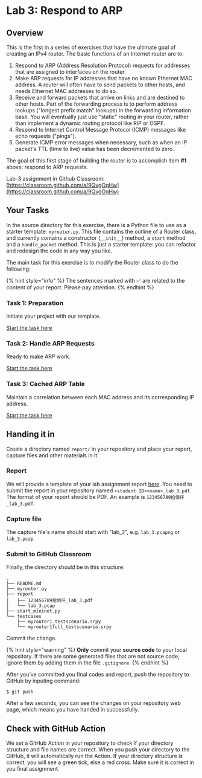 # Lab 3: Respond to ARP

## Overview

This is the first in a series of exercises that have the ultimate goal of creating an IPv4 router. The basic functions of an Internet router are to:

1. Respond to ARP \(Address Resolution Protocol\) requests for addresses that are assigned to interfaces on the router.
2. Make ARP requests for IP addresses that have no known Ethernet MAC address. A router will often have to send packets to other hosts, and needs Ethernet MAC addresses to do so.
3. Receive and forward packets that arrive on links and are destined to other hosts. Part of the forwarding process is to perform address lookups \("longest prefix match" lookups\) in the forwarding information base. You will eventually just use "static" routing in your router, rather than implement a dynamic routing protocol like RIP or OSPF.
4. Respond to Internet Control Message Protocol \(ICMP\) messages like echo requests \("pings"\).
5. Generate ICMP error messages when necessary, such as when an IP packet's TTL \(time to live\) value has been decremented to zero.

The goal of this first stage of building the router is to accomplish item **\#1** above: respond to ARP requests.

Lab-3 assignment in Github Classroom: [https://classroom.github.com/a/9QvgOqHw](https://classroom.github.com/a/9QvgOqHw)

## Your Tasks

In the source directory for this exercise, there is a Python file to use as a starter template: `myrouter.py`. This file contains the outline of a Router class, and currently contains a constructor \(`__init__`\) method, a `start` method and a `handle_packet` method. This is just a starter template: you can refactor and redesign the code in any way you like.

The main task for this exercise is to modify the Router class to do the following:

{% hint style="info" %}
The sentences marked with ✅ are related to the content of your report. Please pay attention.
{% endhint %}

### Task 1: Preparation

Initiate your project with our template.

[Start the task here](preparation.md)

### Task 2: Handle ARP Requests

Ready to make ARP work.

[Start the task here](handle-arp-request.md)

### Task 3: Cached ARP Table

Maintain a correlation between each MAC address and its corresponding IP address.

[Start the task here](arp-table.md)

## Handing it in

Create a directory named `report/` in your repository and place your report, capture files and other materials in it.

### Report

We will provide a template of your lab assignment report [here](https://box.nju.edu.cn/d/f334d2c3bd4446b68003/). You need to submit the report in your repository named `<student ID><name>_lab_3.pdf`. The format of your report should be PDF. An example is `123456789拾佰仟_lab_3.pdf`.

### Capture file

The capture file's name should start with "lab\_3", e.g. `lab_3.pcapng` or `lab_3.pcap`.

### Submit to GitHub Classroom

Finally, the directory should be in this structure:

```text
.
├── README.md
├── myrouter.py
├── report
│   ├── 123456789拾佰仟_lab_3.pdf
│   └── lab_3.pcap
├── start_mininet.py
└── testcases
    ├── myrouter1_testscenario.srpy
    └── myrouter1full_testscenario.srpy
```

Commit the change.

{% hint style="warning" %}
**Only** commit your **source code** to your local repository. If there are some generated files that are not source code, ignore them by adding them in the file `.gitignore`.
{% endhint %}

After you’ve committed you final codes and report, push the repository to GitHub by inputing command:

```text
$ git push
```

After a few seconds, you can see the changes on your repository web page, which means you have handed in successfully.

## Check with GitHub Action

We set a GitHub Action in your repository to check if your directory structure and file names are correct. When you push your directory to the GitHub, it will automatically run the Action. If your directory structure is correct, you will see a green tick, else a red cross. Make sure it is correct in you final assignment.

